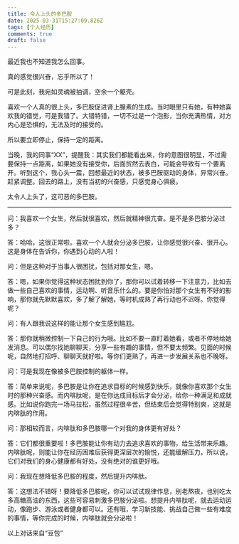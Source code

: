 ```yaml
---
title: 令人上头的多巴胺
date: 2025-03-31T15:27:09.826Z
tags: [个人经历]
comments: true
draft: false
---
```


最近我也不知道我怎么回事。

真的感觉很兴奋，忘乎所以了！

可是此刻，我宛如灵魂被抽调，空余一个躯壳。

喜欢一个人真的很上头，多巴胺促进肾上腺素的生成。当时眼里只有她，有种她喜欢我的错觉，可是我错了。大错特错，一切不过是一个泡影，当你充满热情，对方内心是恐惧的，无法及时的接受的。

所以要立即停止，保持一定的距离。

当晚，我的同事“XX”，提醒我：其实我们都能看出来，你的意图很明显，不过需要保持一点距离，如果她没有接受你，后面贸然去表白，可能会导致有一个要离开。听到这个，我心头一震，回想最近的状态，被多巴胺驱动的身体，异常兴奋。赶紧调整。回去的路上，没有当初的兴奋感，只感觉身心俱疲。

太令人上头了，这可恶的多巴胺。

---

问：我喜欢一个女生，然后就很喜欢，然后就精神很亢奋。是不是多巴胺分泌过多？

答：哈哈，这很正常啦。喜欢一个人就会分泌多巴胺，让你感觉很兴奋、很开心。这是身体在告诉你，你遇到心动的人啦！

问：但是这种对于当事人很困扰，包括对那女生，嗯。

答：嗯，如果你觉得这种状态困扰到你了，那你可以试着转移一下注意力，比如去做一些自己喜欢的事情，运动啊、听音乐什么的。要是你怕对那个女生有不好的影响，那你就先默默喜欢，多了解了解她，等时机成熟了再行动也不迟呀。你觉得呢？

问：有人跟我说这样的能让那个女生感到尴尬。

答：那你就稍微控制一下自己的行为哦。比如不要一直盯着她看，或者不停地给她发消息。可以偶尔找她聊聊天，分享一些有趣的事情，但不要太频繁。见面的时候呢，自然地打招呼、聊聊天就好啦。等你们更熟了，再进一步发展关系也不晚呀。

问：可是我现在像被多巴胺控制的躯体一样。

答：简单来说呢，多巴胺是让你在追求目标的时候感到快乐，就像你喜欢那个女生时的那种兴奋感。而内啡肽呢，是在你达成目标后才会分泌，给你一种满足和成就感。比如说你跑完一场马拉松，虽然过程很辛苦，但结束后会觉得特别爽，这就是内啡肽的作用。

问：那相较而言，内啡肽和多巴胺哪一个对我的身体更有好处？

答：它们都很重要啦！多巴胺能让你有动力去追求喜欢的事物，给生活带来乐趣。内啡肽呢，则能让你在经历困难后获得更深层次的愉悦，还能缓解压力。所以说，它们对我们的身心健康都有好处，没有绝对的谁更好哦。

问：我现在想降低多巴胺的程度，然后提升内啡肽。

答：这想法不错呀！要降低多巴胺呢，你可以试试规律作息，别老熬夜，也别吃太多高糖高油的东西，这些可容易刺激多巴胺分泌啦。想提升内啡肽呢，就去运动运动，像跑步、游泳或者健身都可以。还有哦，学习新技能、挑战自己做一些有难度的事情，等你完成的时候，内啡肽就会分泌啦！

以上对话来自“豆包”
